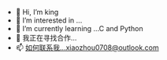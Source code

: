 - 👋 Hi, I’m king
- 👀 I’m interested in ...
- 🌱 I’m currently learning ...C and Python
- 💞️ 我正在寻找合作...
- 📫 如何联系我...xiaozhou0708@outlook.com
<!---
monarch0/monarch0 is a ✨ special ✨ repository because its `README.md` (this file) appears on your GitHub profile.
You can click the Preview link to take a look at your changes.
--->

